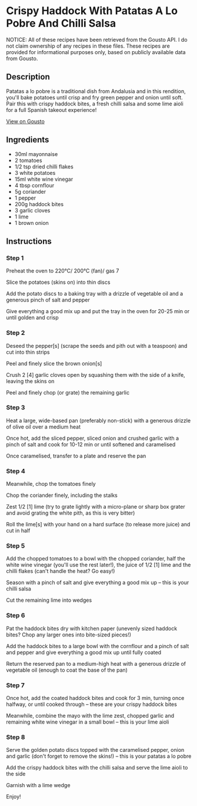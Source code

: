 # Crispy Haddock With Patatas A Lo Pobre And Chilli Salsa

NOTICE: All of these recipes have been retrieved from the Gousto API. I do not claim ownership of any recipes in these files. These recipes are provided for informational purposes only, based on publicly available data from Gousto.

## Description

Patatas a lo pobre is a traditional dish from Andalusia and in this rendition, you'll bake potatoes until crisp and fry green pepper and onion until soft. Pair this with crispy haddock bites, a fresh chilli salsa and some lime aioli for a full Spanish takeout experience!

[View on Gousto](https://www.gousto.co.uk/recipes/cookbook/crispy-haddock-with-patatas-a-lo-pobre-chilli-salsa)

## Ingredients

- 30ml mayonnaise
- 2 tomatoes
- 1/2 tsp dried chilli flakes
- 3 white potatoes
- 15ml white wine vinegar
- 4 tbsp cornflour
- 5g coriander
- 1 pepper
- 200g haddock bites
- 3 garlic cloves
- 1 lime
- 1 brown onion

## Instructions


### Step 1

Preheat the oven to 220°C/ 200°C (fan)/ gas 7

Slice the potatoes (skins on) into thin discs

Add the potato discs to a baking tray with a drizzle of vegetable oil and a generous pinch of salt and pepper

Give everything a good mix up and put the tray in the oven for 20-25 min or until golden and crisp


### Step 2

Deseed the pepper<span class="text-danger">[s]</span> (scrape the seeds and pith out with a teaspoon) and cut into thin strips

Peel and finely slice the brown onion<span class="text-danger">[s]</span>

Crush 2 <span class="text-danger">[4]</span> garlic cloves open by squashing them with the side of a knife, leaving the skins on

Peel and finely chop (or grate) the remaining garlic


### Step 3

Heat a large, wide-based pan (preferably non-stick) with a generous drizzle of olive oil over a medium heat

Once hot, add the sliced pepper, sliced onion and crushed garlic with a pinch of salt and cook for 10-12 min or until softened and caramelised

Once caramelised, transfer to a plate and reserve the pan


### Step 4

Meanwhile, chop the tomatoes finely

Chop the coriander finely, including the stalks

Zest 1/2<span class="text-danger"> [1]</span> lime (try to grate lightly with a micro-plane or sharp box grater and avoid grating the white pith, as this is very bitter)

Roll the lime<span class="text-danger">[s]</span> with your hand on a hard surface (to release more juice) and cut in half


### Step 5

Add the chopped tomatoes to a bowl with the chopped coriander, half the white wine vinegar (you'll use the rest later!), the juice of 1/2 <span class="text-danger">[1] </span>lime and the chilli flakes (can't handle the heat? Go easy!)

Season with a pinch of salt and give everything a good mix up – this is your chilli salsa

Cut the remaining lime into wedges


### Step 6

Pat the haddock bites dry with kitchen paper (unevenly sized haddock bites? Chop any larger ones into bite-sized pieces!)

Add the haddock bites to a large bowl with the cornflour and a pinch of salt and pepper and give everything a good mix up until fully coated

Return the reserved pan to a medium-high heat with a generous drizzle of vegetable oil (enough to coat the base of the pan)


### Step 7

Once hot, add the coated haddock bites and cook for 3 min, turning once halfway, or until cooked through – these are your crispy haddock bites

Meanwhile, combine the mayo with the lime zest, chopped garlic and remaining white wine vinegar in a small bowl – this is your lime aioli

### Step 8

Serve the golden potato discs topped with the caramelised pepper, onion and garlic (don't forget to remove the skins!) – this is your patatas a lo pobre

Add the crispy haddock bites with the chilli salsa and serve the lime aioli to the side

Garnish with a lime wedge

Enjoy!

